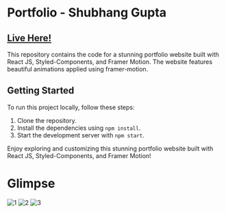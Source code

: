 # Portfolio - Shubhang Gupta

## [Live Here!](https://www.guptashubhang.tech/)

This repository contains the code for a stunning portfolio website built with React JS, Styled-Components, and Framer Motion. The website features beautiful animations applied using framer-motion.

## Getting Started

To run this project locally, follow these steps:

1. Clone the repository.
2. Install the dependencies using `npm install`.
3. Start the development server with `npm start`.

Enjoy exploring and customizing this stunning portfolio website built with React JS, Styled-Components, and Framer Motion!

# Glimpse

![1](https://github.com/shubhanggupta2000/portfolio/assets/79959361/10ce6ccf-35c2-487a-8ec2-7b5660f94713)
![2](https://github.com/shubhanggupta2000/portfolio/assets/79959361/cc0a8520-32b1-4a94-9f84-7bcd4e2c43bb)
![3](https://github.com/shubhanggupta2000/portfolio/assets/79959361/2bd809c9-d5d0-48b6-9aa9-ae2f2257e1bc)
